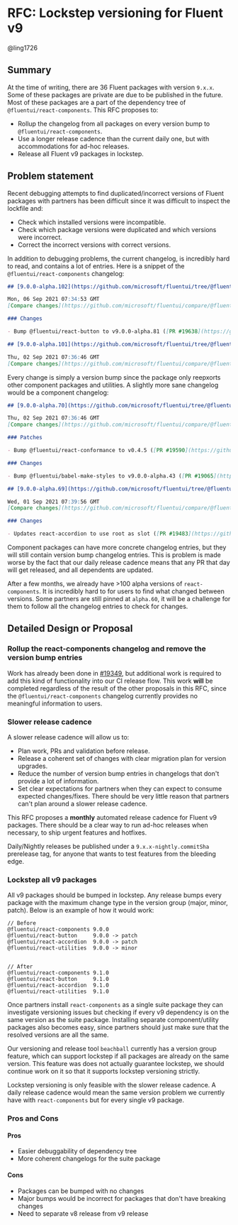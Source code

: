 # RFC: Lockstep versioning for Fluent v9

@ling1726

## Summary

At the time of writing, there are 36 Fluent packages with version `9.x.x`. Some of these packages are private are due
to be published in the future. Most of these packages are a part of the dependency tree of
`@fluentui/react-components`. This RFC proposes to:

- Rollup the changelog from all packages on every version bump to `@fluentui/react-components`.
- Use a longer release cadence than the current daily one, but with accommodations for ad-hoc releases.
- Release all Fluent v9 packages in lockstep.

## Problem statement

Recent debugging attempts to find duplicated/incorrect versions of Fluent packages with partners has been difficult
since it was difficult to inspect the lockfile and:

- Check which installed versions were incompatible.
- Check which package versions were duplicated and which versions were incorrect.
- Correct the incorrect versions with correct versions.

In addition to debugging problems, the current changelog, is incredibly hard to read, and contains a lot of entries.
Here is a snippet of the `@fluentui/react-components` changelog:

```md
## [9.0.0-alpha.102](https://github.com/microsoft/fluentui/tree/@fluentui/react-components_v9.0.0-alpha.102)

Mon, 06 Sep 2021 07:34:53 GMT
[Compare changes](https://github.com/microsoft/fluentui/compare/@fluentui/react-components_v9.0.0-alpha.101..@fluentui/react-components_v9.0.0-alpha.102)

### Changes

- Bump @fluentui/react-button to v9.0.0-alpha.81 ([PR #19638](https://github.com/microsoft/fluentui/pull/19638) by lingfangao@hotmail.com)

## [9.0.0-alpha.101](https://github.com/microsoft/fluentui/tree/@fluentui/react-components_v9.0.0-alpha.101)

Thu, 02 Sep 2021 07:36:46 GMT
[Compare changes](https://github.com/microsoft/fluentui/compare/@fluentui/react-components_v9.0.0-alpha.100..@fluentui/react-components_v9.0.0-alpha.101)
```

Every change is simply a version bump since the package only reepxorts other component packages and utilities. A slightly
more sane changelog would be a component changelog:

```md
## [9.0.0-alpha.70](https://github.com/microsoft/fluentui/tree/@fluentui/react-accordion_v9.0.0-alpha.70)

Thu, 02 Sep 2021 07:36:46 GMT
[Compare changes](https://github.com/microsoft/fluentui/compare/@fluentui/react-accordion_v9.0.0-alpha.69..@fluentui/react-accordion_v9.0.0-alpha.70)

### Patches

- Bump @fluentui/react-conformance to v0.4.5 ([PR #19590](https://github.com/microsoft/fluentui/pull/19590) by olfedias@microsoft.com)

### Changes

- Bump @fluentui/babel-make-styles to v9.0.0-alpha.43 ([PR #19065](https://github.com/microsoft/fluentui/pull/19065) by olfedias@microsoft.com)

## [9.0.0-alpha.69](https://github.com/microsoft/fluentui/tree/@fluentui/react-accordion_v9.0.0-alpha.69)

Wed, 01 Sep 2021 07:39:56 GMT
[Compare changes](https://github.com/microsoft/fluentui/compare/@fluentui/react-accordion_v9.0.0-alpha.68..@fluentui/react-accordion_v9.0.0-alpha.69)

### Changes

- Updates react-accordion to use root as slot ([PR #19483](https://github.com/microsoft/fluentui/pull/19483) by bsunderhus@microsoft.com)
```

Component packages can have more concrete changelog entries, but they will still contain version bump changelog entries.
This is problem is made worse by the fact that our daily release cadence means that any PR that day will get released,
and all dependents are updated.

After a few months, we already have >100 alpha versions of `react-components`. It is incredibly hard to for users
to find what changed between versions. Some partners are still pinned at `alpha.60`, it will be a challenge for them
to follow all the changelog entries to check for changes.

## Detailed Design or Proposal

### Rollup the react-components changelog and remove the version bump entries

Work has already been done in [#19349](https://github.com/microsoft/fluentui/pull/19349), but additional work is
required to add this kind of functionality into our CI release flow. This work **will** be completed regardless of
the result of the other proposals in this RFC, since the `@fluentui/react-components` changelog currently provides
no meaningful information to users.

### Slower release cadence

A slower release cadence will allow us to:

- Plan work, PRs and validation before release.
- Release a coherent set of changes with clear migration plan for version upgrades.
- Reduce the number of version bump entries in changelogs that don't provide a lot of information.
- Set clear expectations for partners when they can expect to consume expected changes/fixes. There should be very
  little reason that partners can't plan around a slower release cadence.

This RFC proposes a **monthly** automated release cadence for Fluent v9 packages. There should be a clear way to
run ad-hoc releases when necessary, to ship urgent features and hotfixes.

Daily/Nightly releases be published under a `9.x.x-nightly.commitSha` prerelease tag, for anyone that wants to
test features from the bleeding edge.

### Lockstep all v9 packages

All v9 packages should be bumped in lockstep. Any release bumps every package with the maximum change
type in the version group (major, minor, patch). Below is an example of how it would work:

```
// Before
@fluentui/react-components 9.0.0
@fluentui/react-button     9.0.0 -> patch
@fluentui/react-accordion  9.0.0 -> patch
@fluentui/react-utilities  9.0.0 -> minor


// After
@fluentui/react-components 9.1.0
@fluentui/react-button     9.1.0
@fluentui/react-accordion  9.1.0
@fluentui/react-utilities  9.1.0
```

Once partners install `react-components` as a single suite package they can investigate versioning issues
but checking if every v9 dependency is on the same version as the suite package. Installing separate component/utility
packages also becomes easy, since partners should just make sure that the resolved versions are all the same.

Our versioning and release tool `beachball` currently has a version group feature, which can support lockstep if all
packages are already on the same version. This feature was does not actually guarantee lockstep, we should continue work
on it so that it supports lockstep versioning strictly.

Lockstep versioning is only feasible with the slower release cadence. A daily release cadence would mean the same
version problem we currently have with `react-components` but for every single v9 package.

### Pros and Cons

#### Pros

- Easier debuggability of dependency tree
- More coherent changelogs for the suite package

#### Cons

- Packages can be bumped with no changes
- Major bumps would be incorrect for packages that don't have breaking changes
- Need to separate v8 release from v9 release

